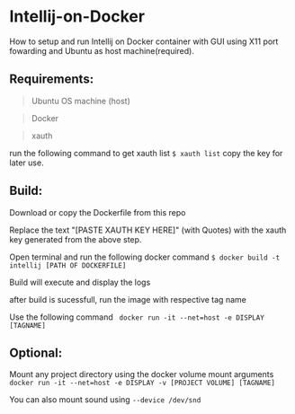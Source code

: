 # Intellij-on-Docker

How to setup and run Intellij on Docker container with GUI using X11 port fowarding and Ubuntu as host machine(required).

## Requirements:

> Ubuntu OS machine (host)

> Docker

> xauth

run the following command to get xauth list
```$ xauth list```
copy the key for later use.

## Build:

Download or copy the Dockerfile from this repo 

Replace the text "[PASTE XAUTH KEY HERE]" (with Quotes) with the xauth key generated from the above step.

Open terminal and run the following docker command
```$ docker build -t intellij [PATH OF DOCKERFILE]```

Build will execute and display the logs

after build is sucessfull, run the image with respective tag name

Use the following command
``` docker run -it --net=host -e DISPLAY [TAGNAME]```

## Optional:

Mount any project directory using the docker volume mount arguments
``` docker run -it --net=host -e DISPLAY -v [PROJECT VOLUME] [TAGNAME]```

You can also mount sound using
``` --device /dev/snd ```

